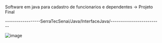 Software em java para cadastro de funcionarios e dependentes -> Projeto Final

------------------SerraTecSenai/Java/InterfaceJava/--------------------------

![image](https://user-images.githubusercontent.com/78380713/118070951-39fb8180-b37d-11eb-9edf-c160977188d9.png)
